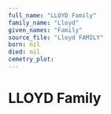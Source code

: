 ```yaml
---
full_name: "LLOYD Family"
family_name: "Lloyd"
given_names: "Family"
source_file: "Lloyd FAMILY"
born: nil
died: nil
cemetry_plot: 
---
```

# LLOYD Family

